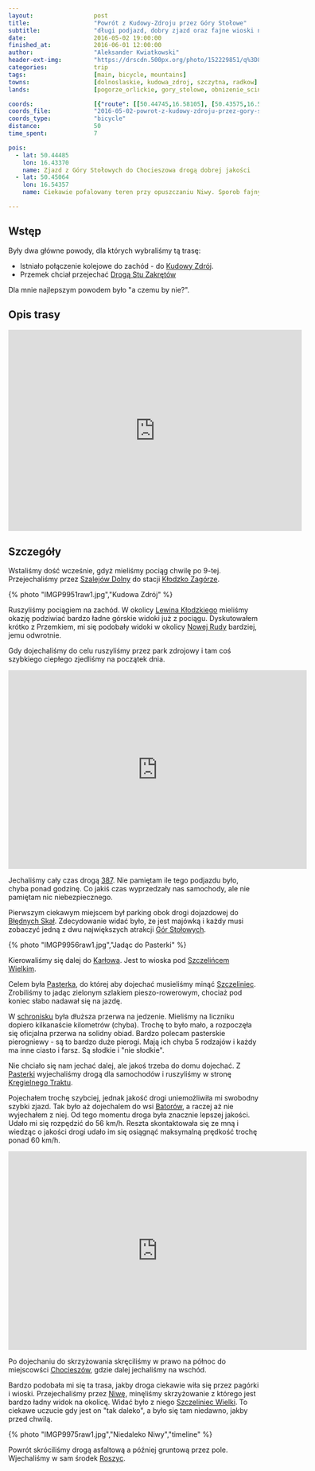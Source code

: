 ```yaml
---
layout:                 post
title:                  "Powrót z Kudowy-Zdroju przez Góry Stołowe"
subtitle:               "długi podjazd, dobry zjazd oraz fajne wioski na koniec"
date:                   2016-05-02 19:00:00
finished_at:            2016-06-01 12:00:00
author:                 "Aleksander Kwiatkowski"
header-ext-img:         "https://drscdn.500px.org/photo/152229851/q%3D80_m%3D2000/d91e640d51cb32fc6d0bf4f1ffa458ec"
categories:             trip
tags:                   [main, bicycle, mountains]
towns:                  [dolnoslaskie, kudowa_zdroj, szczytna, radkow]
lands:                  [pogorze_orlickie, gory_stolowe, obnizenie_scinawki, kotlina_klodzka]

coords:                 [{"route": [[50.44745,16.58105], [50.43575,16.58860], [50.42602,16.58723], [50.42405,16.60868], [50.42066,16.60508], [50.41727,16.60680], [50.41508,16.61332]], "type": "bicycle"}, {"route": [[50.43001,16.24519], [50.43608,16.23875], [50.44253,16.24184], [50.44581,16.25532], [50.45095,16.27849], [50.45177,16.29489], [50.45909,16.29952], [50.46423,16.31952], [50.46177,16.34587], [50.46341,16.34922], [50.47537,16.33763], [50.48307,16.32630], [50.48952,16.32862], [50.49367,16.32622], [50.48673,16.32879], [50.48684,16.33222], [50.48542,16.33042], [50.48843,16.34029], [50.48542,16.35128], [50.47384,16.35737], [50.46701,16.35548], [50.46204,16.37797], [50.45379,16.39557], [50.44417,16.41763], [50.44439,16.42089], [50.44849,16.42278], [50.44833,16.42681], [50.44510,16.43093], [50.44598,16.44938], [50.45215,16.46827], [50.44652,16.49753], [50.45281,16.49110], [50.45199,16.50689], [50.45357,16.52929], [50.45079,16.53230], [50.45084,16.54732], [50.44327,16.56646], [50.44942,16.56551], [50.44986,16.58152]], "type": "bicycle"}]
coords_file:            "2016-05-02-powrot-z-kudowy-zdroju-przez-gory-stolowe.json"
coords_type:            "bicycle"
distance:               50
time_spent:             7

pois:
  - lat: 50.44485
    lon: 16.43370
    name: Zjazd z Góry Stołowych do Chocieszowa drogą dobrej jakości
  - lat: 50.45064
    lon: 16.54357
    name: Ciekawie pofalowany teren przy opuszczaniu Niwy. Sporob fajnych dróg gruntowych.

---
```


[wiki-droga-387]:             https://pl.wikipedia.org/wiki/Droga_wojew%C3%B3dzka_nr_387
[wiki-kregielny-trakt]:       https://pl.wikipedia.org/wiki/Kr%C4%99gielny_Trakt
[wiki-kudowa-zdroj]:          https://pl.wikipedia.org/wiki/Kudowa-Zdr%C3%B3j
[wiki-szalejow-dolny]:        https://pl.wikipedia.org/wiki/Szalej%C3%B3w_Dolny
[wiki-klodzko-zagorze]:       https://pl.wikipedia.org/wiki/K%C5%82odzko_Zag%C3%B3rze
[wiki-lewin-klodzki]:         https://pl.wikipedia.org/wiki/Lewin_K%C5%82odzki
[wiki-nowa-ruda]:             https://pl.wikipedia.org/wiki/Nowa_Ruda
[wiki-bledne-skaly]:          https://pl.wikipedia.org/wiki/B%C5%82%C4%99dne_Ska%C5%82y
[wiki-gory-stolowe]:          https://pl.wikipedia.org/wiki/G%C3%B3ry_Sto%C5%82owe
[wiki-karlow]:                https://pl.wikipedia.org/wiki/Kar%C5%82%C3%B3w
[wiki-szczeliniec-wielki]:    https://pl.wikipedia.org/wiki/Szczeliniec_Wielki
[wiki-schronisko-pasterka]:   https://pl.wikipedia.org/wiki/Schronisko_PTTK_%E2%80%9EPasterka%E2%80%9D
[wiki-pasterka]:              https://pl.wikipedia.org/wiki/Pasterka_(wojew%C3%B3dztwo_dolno%C5%9Bl%C4%85skie)
[wiki-batorow]:               https://pl.wikipedia.org/wiki/Bator%C3%B3w
[wiki-chocieszow]:            https://pl.wikipedia.org/wiki/Chociesz%C3%B3w
[wiki-niwa]:                  https://pl.wikipedia.org/wiki/Niwa_(wojew%C3%B3dztwo_dolno%C5%9Bl%C4%85skie)
[wiki-roszyce]:               https://pl.wikipedia.org/wiki/Roszyce

Wstęp
-----

Były dwa główne powody, dla których wybraliśmy tą trasę:

* Istniało połączenie kolejowe do zachód - do [Kudowy Zdrój][wiki-kudowa-zdroj].
* Przemek chciał przejechać [Drogą Stu Zakrętów][wiki-droga-387]

Dla mnie najlepszym powodem było "a czemu by nie?".

Opis trasy
----------

<iframe height='405' width='590' frameborder='0' allowtransparency='true' scrolling='no' src='https://www.strava.com/activities/563089957/embed/2c9c744f482d9c1ca6db9cdc012e11df45a3febc'></iframe>

Szczegóły
---------

Wstaliśmy dość wcześnie, gdyż mieliśmy pociąg chwilę po 9-tej. Przejechaliśmy
przez [Szalejów Dolny][wiki-szalejow-dolny] do stacji [Kłodzko Zagórze][wiki-klodzko-zagorze].

{% photo "IMGP9951raw1.jpg","Kudowa Zdrój" %}

Ruszyliśmy pociągiem na zachód. W okolicy [Lewina Kłodzkiego][wiki-lewin-klodzki]
mieliśmy okazję podziwiać bardzo ładne górskie widoki już z pociągu. Dyskutowałem krótko
z Przemkiem, mi się podobały widoki w okolicy [Nowej Rudy][wiki-nowa-ruda] bardziej,
jemu odwrotnie.

Gdy dojechaliśmy do celu ruszyliśmy przez park zdrojowy i tam coś szybkiego
ciepłego zjedliśmy na początek dnia.

<div class="vimeo"><iframe src='http://player.vimeo.com/video/168917316' width="600" height="400" frameborder="0" webkitAllowFullScreen mozallowfullscreen allowFullScreen> </iframe></div>

Jechaliśmy cały czas drogą [387][wiki-droga-387]. Nie pamiętam ile tego podjazdu było,
chyba ponad godzinę. Co jakiś czas wyprzedzały nas samochody, ale nie pamiętam
nic niebezpiecznego.

Pierwszym ciekawym miejscem był parking obok drogi dojazdowej do
[Błędnych Skał][wiki-bledne-skaly]. Zdecydowanie widać było, że jest majówką i każdy musi
zobaczyć jedną z dwu największych atrakcji [Gór Stołowych][wiki-gory-stolowe].

{% photo "IMGP9956raw1.jpg","Jadąc do Pasterki" %}

Kierowaliśmy się dalej do [Karłowa][wiki-karlow]. Jest to wioska pod
[Szczelińcem Wielkim][wiki-szczeliniec-wielki].

Celem była [Pasterka][wiki-schronisko-pasterka], do której aby dojechać
musieliśmy minąć [Szczeliniec][wiki-szczeliniec-wielki]. Zrobiliśmy to jadąc
zielonym szlakiem pieszo-rowerowym, chociaż pod koniec słabo nadawał się na
jazdę.

W [schronisku][wiki-schronisko-pasterka] była dłuższa przerwa na jedzenie.
Mieliśmy na liczniku dopiero kilkanaście kilometrów (chyba). Trochę to było mało, a
rozpoczęła się oficjalna przerwa na solidny obiad. Bardzo polecam pasterskie
pierogniewy - są to bardzo duże pierogi. Mają ich chyba 5 rodzajów i każdy
ma inne ciasto i farsz. Są słodkie i "nie słodkie".

Nie chciało się nam jechać dalej, ale jakoś trzeba do domu dojechać.
Z [Pasterki][wiki-pasterka] wyjechaliśmy drogą dla samochodów i ruszyliśmy
w stronę [Kręgielnego Traktu][wiki-kregielny-trakt].

Pojechałem trochę szybciej, jednak jakość drogi uniemożliwiła mi swobodny
szybki zjazd. Tak było aż dojechalem do wsi [Batorów][wiki-batorow], a raczej
aż nie wyjechałem z niej. Od tego momentu droga była znacznie lepszej jakości.
Udało mi się rozpędzić do 56 km/h. Reszta skontaktowała się ze mną i wiedząc
o jakości drogi udało im się osiągnąć maksymalną prędkość trochę ponad 60 km/h.

<div class="vimeo"><iframe src='http://player.vimeo.com/video/168932067' width="600" height="400" frameborder="0" webkitAllowFullScreen mozallowfullscreen allowFullScreen> </iframe></div>

Po dojechaniu do skrzyżowania skręciliśmy w prawo na północ do miejscowści
[Chocieszów][wiki-chocieszow], gdzie dalej jechaliśmy na wschód.

Bardzo podobała mi się ta trasa, jakby droga ciekawie wiła się przez pagórki i
wioski. Przejechaliśmy przez [Niwę][wiki-niwa], minęliśmy
skrzyżowanie z którego jest bardzo ładny widok na okolicę. Widać było z niego
[Szczeliniec Wielki][wiki-szczeliniec-wielki]. To ciekawe uczucie gdy jest on
"tak daleko", a było się tam niedawno, jakby przed chwilą.

{% photo "IMGP9975raw1.jpg","Niedaleko Niwy","timeline" %}

Powrót skróciliśmy drogą asfaltową a później gruntową przez pole. Wjechaliśmy
w sam środek [Roszyc][wiki-roszyce].
